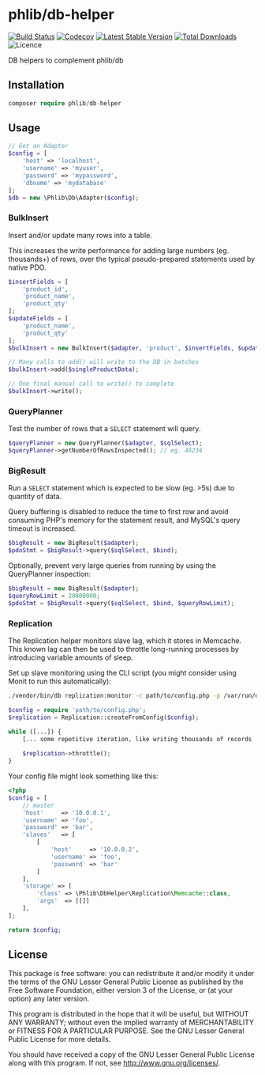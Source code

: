 # phlib/db-helper

[![Build Status](https://img.shields.io/travis/phlib/db-helper/master.svg?style=flat-square)](https://travis-ci.org/phlib/db-helper)
[![Codecov](https://img.shields.io/codecov/c/github/phlib/db-helper.svg?style=flat-square)](https://codecov.io/gh/phlib/db-helper)
[![Latest Stable Version](https://img.shields.io/packagist/v/phlib/db-helper.svg?style=flat-square)](https://packagist.org/packages/phlib/db-helper)
[![Total Downloads](https://img.shields.io/packagist/dt/phlib/db-helper.svg?style=flat-square)](https://packagist.org/packages/phlib/db-helper)
![Licence](https://img.shields.io/github/license/phlib/db-helper.svg?style=flat-square)

DB helpers to complement phlib/db

## Installation

```php
composer require phlib/db-helper
```

## Usage

```php
// Get an Adapter
$config = [
    'host' => 'localhost',
    'username' => 'myuser',
    'password' => 'mypassword',
    'dbname' => 'mydatabase'
];
$db = new \Phlib\Db\Adapter($config);
```

### BulkInsert

Insert and/or update many rows into a table.

This increases the write performance for adding large numbers (eg. thousands+)
of rows, over the typical pseudo-prepared statements used by native PDO.

```php
$insertFields = [
    'product_id',
    'product_name',
    'product_qty'
];
$updateFields = [
    'product_name',
    'product_qty'
];
$bulkInsert = new BulkInsert($adapter, 'product', $insertFields, $updateFields);

// Many calls to add() will write to the DB in batches
$bulkInsert->add($singleProductData);

// One final manual call to write() to complete
$bulkInsert->write();
```

### QueryPlanner

Test the number of rows that a `SELECT` statement will query.

```php
$queryPlanner = new QueryPlanner($adapter, $sqlSelect);
$queryPlanner->getNumberOfRowsInspected(); // eg. 46234
```

### BigResult

Run a `SELECT` statement which is expected to be slow (eg. >5s) due to quantity
of data.

Query buffering is disabled to reduce the time to first row and avoid consuming
PHP's memory for the statement result, and MySQL's query timeout is increased.

```php
$bigResult = new BigResult($adapter);
$pdoStmt = $bigResult->query($sqlSelect, $bind);
```

Optionally, prevent very large queries from running by using the QueryPlanner
inspection:

```php
$bigResult = new BigResult($adapter);
$queryRowLimit = 20000000;
$pdoStmt = $bigResult->query($sqlSelect, $bind, $queryRowLimit);
```

### Replication

The Replication helper monitors slave lag, which it stores in Memcache. This
known lag can then be used to throttle long-running processes by introducing
variable amounts of sleep.

Set up slave monitoring using the CLI script (you might consider using Monit to
run this automatically):

```sh
./vendor/bin/db replication:monitor -c path/to/config.php -p /var/run/db-replication.pid -d start
```

```php
$config = require 'path/to/config.php';
$replication = Replication::createFromConfig($config);

while ([...]) {
    [... some repetitive iteration, like writing thousands of records ...]
    
    $replication->throttle();
}
```

Your config file might look something like this:

```php
<?php
$config = [
    // master
    'host'     => '10.0.0.1',
    'username' => 'foo',
    'password' => 'bar',
    'slaves'   => [
        [
            'host'     => '10.0.0.2',
            'username' => 'foo',
            'password' => 'bar'
        ]
    ],
    'storage' => [
        'class' => \Phlib\DbHelper\Replication\Memcache::class,
        'args'  => [[]]
    ],
];

return $config;
```

## License

This package is free software: you can redistribute it and/or modify
it under the terms of the GNU Lesser General Public License as published by
the Free Software Foundation, either version 3 of the License, or
(at your option) any later version.

This program is distributed in the hope that it will be useful,
but WITHOUT ANY WARRANTY; without even the implied warranty of
MERCHANTABILITY or FITNESS FOR A PARTICULAR PURPOSE.  See the
GNU Lesser General Public License for more details.

You should have received a copy of the GNU Lesser General Public License
along with this program.  If not, see <http://www.gnu.org/licenses/>.

